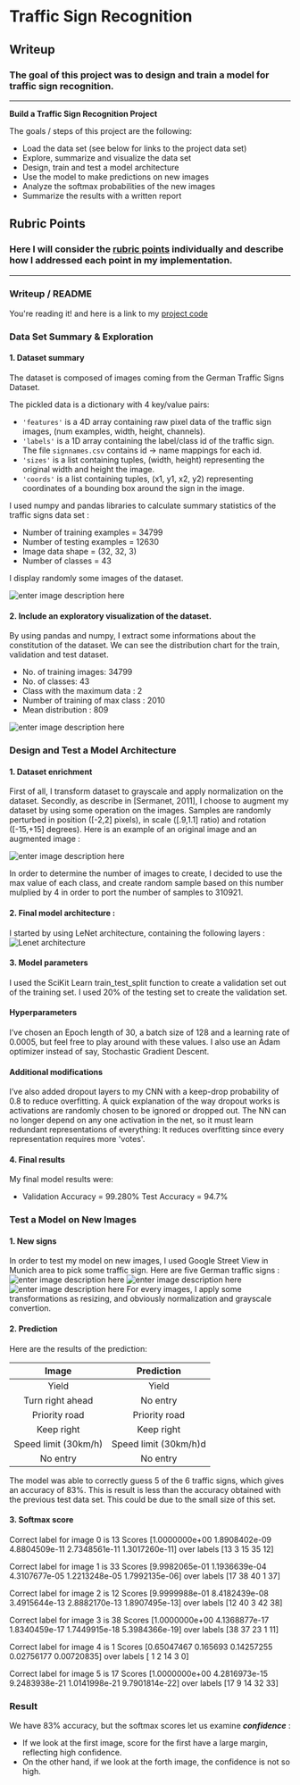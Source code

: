 # **Traffic Sign Recognition** 

## Writeup

### The goal of this project was to design and train a model for traffic sign recognition. 


---

**Build a Traffic Sign Recognition Project**

The goals / steps of this project are the following:
* Load the data set (see below for links to the project data set)
* Explore, summarize and visualize the data set
* Design, train and test a model architecture
* Use the model to make predictions on new images
* Analyze the softmax probabilities of the new images
* Summarize the results with a written report


[//]: # (Image References)

[image1]: ./examples/visualization.jpg "Visualization"
[image2]: ./examples/grayscale.jpg "Grayscaling"
[image3]: ./examples/random_noise.jpg "Random Noise"
[image4]: ./examples/placeholder.png "Traffic Sign 1"
[image5]: ./examples/placeholder.png "Traffic Sign 2"
[image6]: ./examples/placeholder.png "Traffic Sign 3"
[image7]: ./examples/placeholder.png "Traffic Sign 4"
[image8]: ./examples/placeholder.png "Traffic Sign 5"

## Rubric Points
### Here I will consider the [rubric points](https://review.udacity.com/#!/rubrics/481/view) individually and describe how I addressed each point in my implementation.  

---
### Writeup / README


You're reading it! and here is a link to my [project code](https://github.com/Dynaa/traffic-sign-classifier/blob/master/Traffic_Sign_Classifier.ipynb)

### Data Set Summary & Exploration

#### 1. Dataset summary
The dataset is composed of images coming from the German Traffic Signs Dataset.

The pickled data is a dictionary with 4 key/value pairs:

-   `'features'`  is a 4D array containing raw pixel data of the traffic sign images, (num examples, width, height, channels).
-   `'labels'`  is a 1D array containing the label/class id of the traffic sign. The file  `signnames.csv`  contains id -> name mappings for each id.
-   `'sizes'`  is a list containing tuples, (width, height) representing the original width and height the image.
-   `'coords'`  is a list containing tuples, (x1, y1, x2, y2) representing coordinates of a bounding box around the sign in the image.

I used numpy and pandas libraries to calculate summary statistics of the traffic
signs data set :
* Number of training examples = 34799
* Number of testing examples = 12630
* Image data shape = (32, 32, 3)
* Number of classes = 43

I display randomly some images of the dataset. 

![enter image description here](https://github.com/Dynaa/traffic-sign-classifier/blob/master/readme_images/sample_images.png)


#### 2. Include an exploratory visualization of the dataset.

By using pandas and numpy, I extract some informations about the constitution of the dataset. We can see the distribution chart for the train, validation and test dataset. 

* No. of training images: 34799
* No. of classes:    43
* Class with the maximum data :  2
* Number of training of max class : 2010
* Mean distribution : 809

![enter image description here](https://github.com/Dynaa/traffic-sign-classifier/blob/master/readme_images/distribution.png)

### Design and Test a Model Architecture

#### 1.  Dataset enrichment 

First of all, I transform dataset to grayscale and apply normalization on the dataset. 
Secondly, as describe in [Sermanet, 2011], I choose to augment my dataset by using some operation on the images. Samples are randomly perturbed in position ([-2,2] pixels), in scale ([.9,1.1] ratio) and rotation ([-15,+15] degrees). Here is an example of an original image and an augmented image :

![enter image description here](https://github.com/Dynaa/traffic-sign-classifier/blob/master/readme_images/augmentation.png)

In order to determine the number of images to create, I decided to use the max value of each class, and create random sample based on this number mulplied by 4 in order to port the number of samples to 310921.


#### 2. Final model architecture : 

I started by using LeNet architecture, containing the following layers :
![Lenet architecture](https://github.com/Dynaa/traffic-sign-classifier/blob/master/readme_images/lenet.png)


#### 3. Model parameters

I used the SciKit Learn train_test_split function to create a validation set out of the training set. I used 20% of the testing set to create the validation set.

#### Hyperparameters

I’ve chosen an Epoch length of 30, a batch size of 128 and a learning rate of 0.0005, but feel free to play around with these values. I also use an Adam optimizer instead of say, Stochastic Gradient Descent.

#### Additional modifications

I’ve also added dropout layers to my CNN with a keep-drop probability of 0.8 to reduce overfitting. A quick explanation of the way dropout works is activations are randomly chosen to be ignored or dropped out. The NN can no longer depend on any one activation in the net, so it must learn redundant representations of everything: It reduces overfitting since every representation requires more 'votes'.

#### 4. Final results

My final model results were:
* Validation Accuracy = 99.280% 
Test Accuracy = 94.7%

### Test a Model on New Images

#### 1. New signs

In order to test my model on new images, I used Google Street View in Munich area to pick some traffic sign. 
Here are five German traffic signs : 
![enter image description here](https://github.com/Dynaa/traffic-sign-classifier/blob/master/readme_images/new_images1.png)
![enter image description here](https://github.com/Dynaa/traffic-sign-classifier/blob/master/readme_images/new_images2.png)
![enter image description here](https://github.com/Dynaa/traffic-sign-classifier/blob/master/readme_images/new_images3.png)
For every images, I apply some transformations as resizing, and obviously normalization and grayscale convertion. 

#### 2. Prediction

Here are the results of the prediction:

| Image			        |     Prediction	        					| 
|:---------------------:|:---------------------------------------------:| 
| Yield      			| Yield   										| 
| Turn right ahead     	| No entry 										|
| Priority road			| Priority road									|
| Keep right	      	| Keep right					 				|
| Speed limit (30km/h)	| Speed limit (30km/h)d      					|
| No entry				| No entry										|

The model was able to correctly guess 5 of the 6 traffic signs, which gives an accuracy of 83%. This is result is less than the accuracy obtained with the previous test data set. This could be due to the small size of this set. 

#### 3. Softmax score

Correct label for image 0  is  13 
 Scores [1.0000000e+00 1.8908402e-09 4.8804509e-11 2.7348561e-11 1.3017260e-11] over labels [13  3 15 35 12]

Correct label for image 1  is  33 
 Scores [9.9982065e-01 1.1936639e-04 4.3107677e-05 1.2213248e-05 1.7992135e-06] over labels [17 38 40  1 37]

Correct label for image 2  is  12 
 Scores [9.9999988e-01 8.4182439e-08 3.4915644e-13 2.8882170e-13 1.8907495e-13] over labels [12 40  3 42 38]

Correct label for image 3  is  38 
 Scores [1.0000000e+00 4.1368877e-17 1.8340459e-17 1.7449915e-18 5.3984366e-19] over labels [38 37 23  1 11]

Correct label for image 4  is  1 
 Scores [0.65047467 0.165693   0.14257255 0.02756177 0.00720835] over labels [ 1  2 14  3  0]

Correct label for image 5  is  17 
 Scores [1.0000000e+00 4.2816973e-15 9.2483938e-21 1.0141998e-21 9.7901814e-22] over labels [17  9 14 32 33]
 
### Result

We have 83% accuracy, but the softmax scores let us examine  **_confidence_** : 
- If we look at the first image, score for the first have a large margin, reflecting high confidence. 
- On the other hand, if we look at the forth image, the confidence is not so high. 
